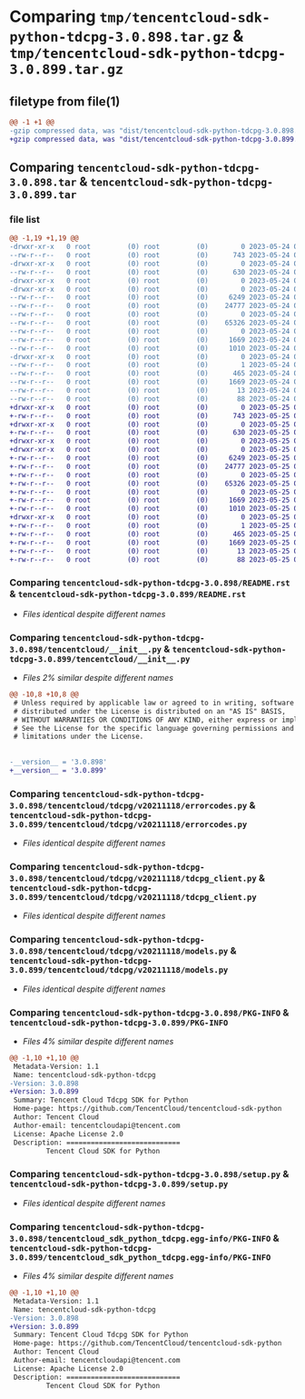 # Comparing `tmp/tencentcloud-sdk-python-tdcpg-3.0.898.tar.gz` & `tmp/tencentcloud-sdk-python-tdcpg-3.0.899.tar.gz`

## filetype from file(1)

```diff
@@ -1 +1 @@
-gzip compressed data, was "dist/tencentcloud-sdk-python-tdcpg-3.0.898.tar", last modified: Wed May 24 02:07:49 2023, max compression
+gzip compressed data, was "dist/tencentcloud-sdk-python-tdcpg-3.0.899.tar", last modified: Thu May 25 00:37:33 2023, max compression
```

## Comparing `tencentcloud-sdk-python-tdcpg-3.0.898.tar` & `tencentcloud-sdk-python-tdcpg-3.0.899.tar`

### file list

```diff
@@ -1,19 +1,19 @@
-drwxr-xr-x   0 root         (0) root         (0)        0 2023-05-24 02:07:49.000000 tencentcloud-sdk-python-tdcpg-3.0.898/
--rw-r--r--   0 root         (0) root         (0)      743 2023-05-24 02:07:49.000000 tencentcloud-sdk-python-tdcpg-3.0.898/README.rst
-drwxr-xr-x   0 root         (0) root         (0)        0 2023-05-24 02:07:49.000000 tencentcloud-sdk-python-tdcpg-3.0.898/tencentcloud/
--rw-r--r--   0 root         (0) root         (0)      630 2023-05-24 02:07:49.000000 tencentcloud-sdk-python-tdcpg-3.0.898/tencentcloud/__init__.py
-drwxr-xr-x   0 root         (0) root         (0)        0 2023-05-24 02:07:49.000000 tencentcloud-sdk-python-tdcpg-3.0.898/tencentcloud/tdcpg/
-drwxr-xr-x   0 root         (0) root         (0)        0 2023-05-24 02:07:49.000000 tencentcloud-sdk-python-tdcpg-3.0.898/tencentcloud/tdcpg/v20211118/
--rw-r--r--   0 root         (0) root         (0)     6249 2023-05-24 02:07:49.000000 tencentcloud-sdk-python-tdcpg-3.0.898/tencentcloud/tdcpg/v20211118/errorcodes.py
--rw-r--r--   0 root         (0) root         (0)    24777 2023-05-24 02:07:49.000000 tencentcloud-sdk-python-tdcpg-3.0.898/tencentcloud/tdcpg/v20211118/tdcpg_client.py
--rw-r--r--   0 root         (0) root         (0)        0 2023-05-24 02:07:49.000000 tencentcloud-sdk-python-tdcpg-3.0.898/tencentcloud/tdcpg/v20211118/__init__.py
--rw-r--r--   0 root         (0) root         (0)    65326 2023-05-24 02:07:49.000000 tencentcloud-sdk-python-tdcpg-3.0.898/tencentcloud/tdcpg/v20211118/models.py
--rw-r--r--   0 root         (0) root         (0)        0 2023-05-24 02:07:49.000000 tencentcloud-sdk-python-tdcpg-3.0.898/tencentcloud/tdcpg/__init__.py
--rw-r--r--   0 root         (0) root         (0)     1669 2023-05-24 02:07:49.000000 tencentcloud-sdk-python-tdcpg-3.0.898/PKG-INFO
--rw-r--r--   0 root         (0) root         (0)     1010 2023-05-24 02:07:49.000000 tencentcloud-sdk-python-tdcpg-3.0.898/setup.py
-drwxr-xr-x   0 root         (0) root         (0)        0 2023-05-24 02:07:49.000000 tencentcloud-sdk-python-tdcpg-3.0.898/tencentcloud_sdk_python_tdcpg.egg-info/
--rw-r--r--   0 root         (0) root         (0)        1 2023-05-24 02:07:49.000000 tencentcloud-sdk-python-tdcpg-3.0.898/tencentcloud_sdk_python_tdcpg.egg-info/dependency_links.txt
--rw-r--r--   0 root         (0) root         (0)      465 2023-05-24 02:07:49.000000 tencentcloud-sdk-python-tdcpg-3.0.898/tencentcloud_sdk_python_tdcpg.egg-info/SOURCES.txt
--rw-r--r--   0 root         (0) root         (0)     1669 2023-05-24 02:07:49.000000 tencentcloud-sdk-python-tdcpg-3.0.898/tencentcloud_sdk_python_tdcpg.egg-info/PKG-INFO
--rw-r--r--   0 root         (0) root         (0)       13 2023-05-24 02:07:49.000000 tencentcloud-sdk-python-tdcpg-3.0.898/tencentcloud_sdk_python_tdcpg.egg-info/top_level.txt
--rw-r--r--   0 root         (0) root         (0)       88 2023-05-24 02:07:49.000000 tencentcloud-sdk-python-tdcpg-3.0.898/setup.cfg
+drwxr-xr-x   0 root         (0) root         (0)        0 2023-05-25 00:37:33.000000 tencentcloud-sdk-python-tdcpg-3.0.899/
+-rw-r--r--   0 root         (0) root         (0)      743 2023-05-25 00:37:33.000000 tencentcloud-sdk-python-tdcpg-3.0.899/README.rst
+drwxr-xr-x   0 root         (0) root         (0)        0 2023-05-25 00:37:33.000000 tencentcloud-sdk-python-tdcpg-3.0.899/tencentcloud/
+-rw-r--r--   0 root         (0) root         (0)      630 2023-05-25 00:37:33.000000 tencentcloud-sdk-python-tdcpg-3.0.899/tencentcloud/__init__.py
+drwxr-xr-x   0 root         (0) root         (0)        0 2023-05-25 00:37:33.000000 tencentcloud-sdk-python-tdcpg-3.0.899/tencentcloud/tdcpg/
+drwxr-xr-x   0 root         (0) root         (0)        0 2023-05-25 00:37:33.000000 tencentcloud-sdk-python-tdcpg-3.0.899/tencentcloud/tdcpg/v20211118/
+-rw-r--r--   0 root         (0) root         (0)     6249 2023-05-25 00:37:33.000000 tencentcloud-sdk-python-tdcpg-3.0.899/tencentcloud/tdcpg/v20211118/errorcodes.py
+-rw-r--r--   0 root         (0) root         (0)    24777 2023-05-25 00:37:33.000000 tencentcloud-sdk-python-tdcpg-3.0.899/tencentcloud/tdcpg/v20211118/tdcpg_client.py
+-rw-r--r--   0 root         (0) root         (0)        0 2023-05-25 00:37:33.000000 tencentcloud-sdk-python-tdcpg-3.0.899/tencentcloud/tdcpg/v20211118/__init__.py
+-rw-r--r--   0 root         (0) root         (0)    65326 2023-05-25 00:37:33.000000 tencentcloud-sdk-python-tdcpg-3.0.899/tencentcloud/tdcpg/v20211118/models.py
+-rw-r--r--   0 root         (0) root         (0)        0 2023-05-25 00:37:33.000000 tencentcloud-sdk-python-tdcpg-3.0.899/tencentcloud/tdcpg/__init__.py
+-rw-r--r--   0 root         (0) root         (0)     1669 2023-05-25 00:37:33.000000 tencentcloud-sdk-python-tdcpg-3.0.899/PKG-INFO
+-rw-r--r--   0 root         (0) root         (0)     1010 2023-05-25 00:37:33.000000 tencentcloud-sdk-python-tdcpg-3.0.899/setup.py
+drwxr-xr-x   0 root         (0) root         (0)        0 2023-05-25 00:37:33.000000 tencentcloud-sdk-python-tdcpg-3.0.899/tencentcloud_sdk_python_tdcpg.egg-info/
+-rw-r--r--   0 root         (0) root         (0)        1 2023-05-25 00:37:33.000000 tencentcloud-sdk-python-tdcpg-3.0.899/tencentcloud_sdk_python_tdcpg.egg-info/dependency_links.txt
+-rw-r--r--   0 root         (0) root         (0)      465 2023-05-25 00:37:33.000000 tencentcloud-sdk-python-tdcpg-3.0.899/tencentcloud_sdk_python_tdcpg.egg-info/SOURCES.txt
+-rw-r--r--   0 root         (0) root         (0)     1669 2023-05-25 00:37:33.000000 tencentcloud-sdk-python-tdcpg-3.0.899/tencentcloud_sdk_python_tdcpg.egg-info/PKG-INFO
+-rw-r--r--   0 root         (0) root         (0)       13 2023-05-25 00:37:33.000000 tencentcloud-sdk-python-tdcpg-3.0.899/tencentcloud_sdk_python_tdcpg.egg-info/top_level.txt
+-rw-r--r--   0 root         (0) root         (0)       88 2023-05-25 00:37:33.000000 tencentcloud-sdk-python-tdcpg-3.0.899/setup.cfg
```

### Comparing `tencentcloud-sdk-python-tdcpg-3.0.898/README.rst` & `tencentcloud-sdk-python-tdcpg-3.0.899/README.rst`

 * *Files identical despite different names*

### Comparing `tencentcloud-sdk-python-tdcpg-3.0.898/tencentcloud/__init__.py` & `tencentcloud-sdk-python-tdcpg-3.0.899/tencentcloud/__init__.py`

 * *Files 2% similar despite different names*

```diff
@@ -10,8 +10,8 @@
 # Unless required by applicable law or agreed to in writing, software
 # distributed under the License is distributed on an "AS IS" BASIS,
 # WITHOUT WARRANTIES OR CONDITIONS OF ANY KIND, either express or implied.
 # See the License for the specific language governing permissions and
 # limitations under the License.
 
 
-__version__ = '3.0.898'
+__version__ = '3.0.899'
```

### Comparing `tencentcloud-sdk-python-tdcpg-3.0.898/tencentcloud/tdcpg/v20211118/errorcodes.py` & `tencentcloud-sdk-python-tdcpg-3.0.899/tencentcloud/tdcpg/v20211118/errorcodes.py`

 * *Files identical despite different names*

### Comparing `tencentcloud-sdk-python-tdcpg-3.0.898/tencentcloud/tdcpg/v20211118/tdcpg_client.py` & `tencentcloud-sdk-python-tdcpg-3.0.899/tencentcloud/tdcpg/v20211118/tdcpg_client.py`

 * *Files identical despite different names*

### Comparing `tencentcloud-sdk-python-tdcpg-3.0.898/tencentcloud/tdcpg/v20211118/models.py` & `tencentcloud-sdk-python-tdcpg-3.0.899/tencentcloud/tdcpg/v20211118/models.py`

 * *Files identical despite different names*

### Comparing `tencentcloud-sdk-python-tdcpg-3.0.898/PKG-INFO` & `tencentcloud-sdk-python-tdcpg-3.0.899/PKG-INFO`

 * *Files 4% similar despite different names*

```diff
@@ -1,10 +1,10 @@
 Metadata-Version: 1.1
 Name: tencentcloud-sdk-python-tdcpg
-Version: 3.0.898
+Version: 3.0.899
 Summary: Tencent Cloud Tdcpg SDK for Python
 Home-page: https://github.com/TencentCloud/tencentcloud-sdk-python
 Author: Tencent Cloud
 Author-email: tencentcloudapi@tencent.com
 License: Apache License 2.0
 Description: ============================
         Tencent Cloud SDK for Python
```

### Comparing `tencentcloud-sdk-python-tdcpg-3.0.898/setup.py` & `tencentcloud-sdk-python-tdcpg-3.0.899/setup.py`

 * *Files identical despite different names*

### Comparing `tencentcloud-sdk-python-tdcpg-3.0.898/tencentcloud_sdk_python_tdcpg.egg-info/PKG-INFO` & `tencentcloud-sdk-python-tdcpg-3.0.899/tencentcloud_sdk_python_tdcpg.egg-info/PKG-INFO`

 * *Files 4% similar despite different names*

```diff
@@ -1,10 +1,10 @@
 Metadata-Version: 1.1
 Name: tencentcloud-sdk-python-tdcpg
-Version: 3.0.898
+Version: 3.0.899
 Summary: Tencent Cloud Tdcpg SDK for Python
 Home-page: https://github.com/TencentCloud/tencentcloud-sdk-python
 Author: Tencent Cloud
 Author-email: tencentcloudapi@tencent.com
 License: Apache License 2.0
 Description: ============================
         Tencent Cloud SDK for Python
```

